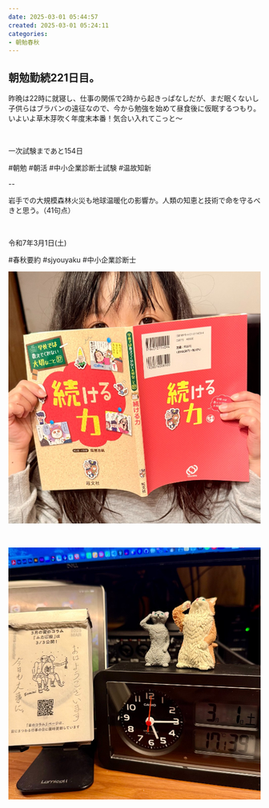 ```yaml
---
date: 2025-03-01 05:44:57
created: 2025-03-01 05:24:11
categories:
- 朝勉春秋
---
```


## 朝勉勤続221日目。

昨晩は22時に就寝し、仕事の関係で2時から起きっぱなしだが、まだ眠くないし子供らはブラバンの遠征なので、今から勉強を始めて昼食後に仮眠するつもり。いよいよ草木芽吹く年度末本番！気合い入れてこっと〜

<br>

一次試験まであと154日

#朝勉 #朝活 #中小企業診断士試験 #温故知新

  

\--

岩手での大規模森林火災も地球温暖化の影響か。人類の知恵と技術で命を守るべきと思う。（41句点）

<br>

令和7年3月1日(土)

#春秋要約 #sjyouyaku #中小企業診断士

  

![](Files/IMG_1258.jpeg)

<br>

![](Files/IMG_1264.jpeg)  

<br>